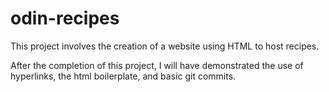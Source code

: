 # odin-recipes
This project involves the creation of a website using HTML to host recipes.

After the completion of this project, I will have demonstrated the use of hyperlinks, the html boilerplate, and basic git commits.